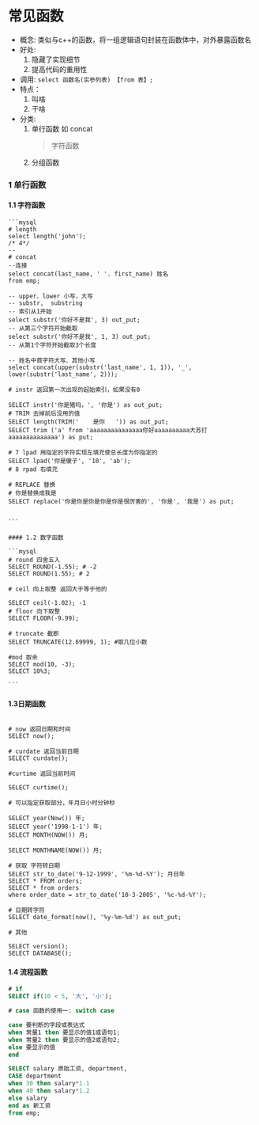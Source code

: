# 常见函数

* 概念: 类似与c++的函数，将一组逻辑语句封装在函数体中，对外暴露函数名
* 好处: 
    1. 隐藏了实现细节
    2. 提高代码的重用性
* 调用: `select 函数名(实参列表) 【from 表】;`
* 特点： 
    1. 叫啥
    2. 干啥
* 分类:
    1. 单行函数 如 concat
        > 字符函数
    2. 分组函数

### 1 单行函数
#### 1.1 字符函数
    ```mysql    
    # length
    select length('john');
    /* 4*/
    --
    # concat
    --连接
    select concat(last_name, ' '. first_name) 姓名
    from emp;

    -- upper、lower 小写，大写
    -- substr,  substring
    -- 索引从1开始
    select substr('你好不是我', 3) out_put;
    -- 从第三个字符开始截取
    select substr('你好不是我', 1, 3) out_put;
    -- 从第1个字符开始截取3个长度

    -- 姓名中首字符大写、其他小写
    select concat(upper(substr('last_name', 1, 1)), '_', lower(substr('last_name', 2)));

    # instr 返回第一次出现的起始索引，如果没有0

    SELECT instr('你是猪吗，', '你是') as out_put;
    # TRIM 去掉前后没用的值
    SELECT length(TRIM('    是你   ')) as out_put;
    SELECT trim ('a' from 'aaaaaaaaaaaaaaa你好aaaaaaaaaa大苏打aaaaaaaaaaaaaa') as put;

    # 7 lpad 用指定的字符实现左填充使总长度为你指定的
    SELECT lpad('你是傻子', '10', 'ab');
    # 8 rpad 右填充

    # REPLACE 替换
    # 你是替换成我是
    SELECT replace('你是你是你是你是你是很厉害的', '你是', '我是') as put;


    ```

    #### 1.2 数字函数

    ```mysql
    # round 四舍五入
    SELECT ROUND(-1.55); # -2
    SELECT ROUND(1.55); # 2

    # ceil 向上取整 返回大于等于他的

    SELECT ceil(-1.02); -1
    # floor 向下取整
    SELECT FLOOR(-9.99);

    # truncate 截断
    SELECT TRUNCATE(12.69999, 1); #取几位小数

    #mod 取余
    SELECT mod(10, -3);
    SELECT 10%3;

    ```
#### 1.3日期函数
```mysql

# now 返回日期和时间
SELECT now();

# curdate 返回当前日期
SELECT curdate();

#curtime 返回当前时间

SELECT curtime();

# 可以指定获取部分，年月日小时分钟秒

SELECT year(Now()) 年;
SELECT year('1998-1-1') 年;
SELECT MONTH(NOW()) 月;

SELECT MONTHNAME(NOW()) 月;

# 获取 字符转日期
SELECT str_to_date('9-12-1999', '%m-%d-%Y'); 月日年
SELECT * FROM orders; 
SELECT * from orders 
where order_date = str_to_date('10-3-2005', '%c-%d-%Y');

# 日期转字符
SELECT date_format(now(), '%y-%m-%d') as out_put;

# 其他

SELECT version();
SELECT DATABASE();
```
#### 1.4 流程函数

```sql
# if 
SELECT if(10 < 5, '大', '小');

# case 函数的使用一: switch case

case 要判断的字段或表达式
when 常量1 then 要显示的值1或语句1;
when 常量2 then 要显示的值2或语句2;
else 要显示的值
end

SELECT salary 原始工资, department,
CASE department
when 30 then salary*1.1
when 40 then salary*1.2
else salary
end as 新工资
from emp;
```